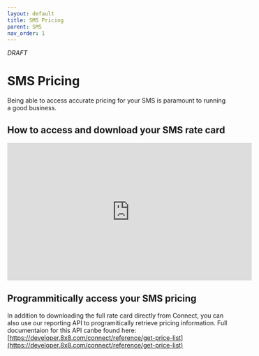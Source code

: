 ```yaml
---
layout: default
title: SMS Pricing
parent: SMS
nav_order: 1
---
```


_DRAFT_

# SMS Pricing

Being able to access accurate pricing for your SMS is paramount to running a good business.

## How to access and download your SMS rate card

<iframe width="560" height="315" src="https://www.youtube.com/embed/l2jNBMHGxjY" title="YouTube video player" frameborder="0" allow="accelerometer; autoplay; clipboard-write; encrypted-media; gyroscope; picture-in-picture" allowfullscreen></iframe>

## Programmitically access your SMS pricing

In addition to downloading the full rate card directly from Connect, you can also use our reporting API to programitically retrieve pricing information.
Full documentaion for this API canbe found here: [https://developer.8x8.com/connect/reference/get-price-list](https://developer.8x8.com/connect/reference/get-price-list)  
